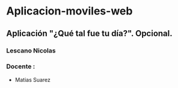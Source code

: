 # Aplicacion-moviles-web

## Aplicación "¿Qué tal fue tu día?". Opcional.


### Lescano Nicolas


### Docente :
* Matias Suarez



